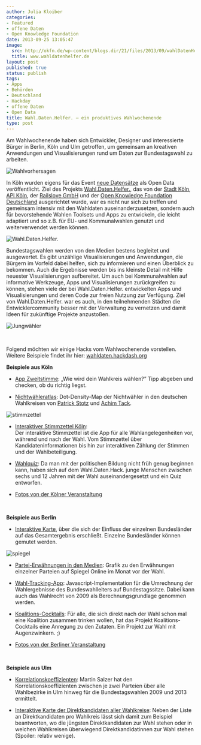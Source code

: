 ```yaml
---
author: Julia Kloiber
categories:
- Featured
- offene Daten
- Open Knowledge Foundation
date: 2013-09-25 13:05:47
image:
  src: http://okfn.de/wp-content/blogs.dir/21/files/2013/09/wahlDatenHelfer_Banner.png
  title: www.wahldatenhelfer.de
layout: post
published: true
status: publish
tags:
- Apps
- Behörden
- Deutschland
- Hackday
- offene Daten
- Open Data
title: Wahl.Daten.Helfer. – ein produktives Wahlwochenende
type: post
---
```


Am Wahlwochenende haben sich Entwickler, Designer und interessierte Bürger in Berlin, Köln und Ulm getroffen, um gemeinsam an kreativen Anwendungen und Visualisierungen rund um Daten zur Bundestagswahl zu arbeiten. 

![Wahlvorhersagen](http://farm3.staticflickr.com/2862/9894032276_6edda618cd_z.jpg)

In Köln wurden eigens für das Event [neue Datensätze](http://www.offenedaten-koeln.de/2013/08/btw2013/) als Open Data veröffentlicht. Ziel des Projekts [Wahl.Daten.Helfer.](http://wahldatenhelfer.de), das von der [Stadt Köln](http://www.stadt-koeln.de/), [API Köln](http://wiki.koelnapi.de/w/Hauptseite), der [Railslove GmbH](http://railslove.com/) und der [Open Knowledge Foundation Deutschland](http://www.okfn.de) ausgerichtet wurde, war es nicht nur sich zu treffen und gemeinsam intensiv mit den Wahldaten auseinanderzusetzen, sondern auch für bevorstehende Wahlen Toolsets und Apps zu entwickeln, die leicht adaptiert und so z.B. für EU- und Kommunalwahlen genutzt und weiterverwendet werden können.

![Wahl.Daten.Helfer.](http://farm4.staticflickr.com/3810/9894007514_a546b1c6ab_z.jpg)

Bundestagswahlen werden von den Medien bestens begleitet und ausgewertet. Es gibt unzählige Visualisierungen und Anwendungen, die Bürgern im Vorfeld dabei helfen, sich zu informieren und einen Überblick zu bekommen. Auch die Ergebnisse werden bis ins kleinste Detail mit Hilfe neuester Visualisierungen aufbereitet. Um auch bei Kommunalwahlen auf informative Werkzeuge, Apps und Visualisierungen zurückgreifen zu können, stehen viele der bei Wahl.Daten.Helfer. entwickelten Apps und Visualisierungen und deren Code zur freien Nutzung zur Verfügung. Ziel von Wahl.Daten.Helfer. war es auch, in den teilnehmenden Städten die Entwicklercommunity besser mit der Verwaltung zu vernetzen und damit Ideen für zukünftige Projekte anzustoßen.

![Jungwähler](http://farm4.staticflickr.com/3679/9894002096_3c9d302a6a_z.jpg)

 

Folgend möchten wir einige Hacks vom Wahlwochenende vorstellen. Weitere Beispiele findet ihr hier: [wahldaten.hackdash.org](http://wahldaten.hackdash.org/)

**Beispiele aus Köln**

- [App Zweitstimme](http://zweitstimme.herokuapp.com/): „Wie wird dein Wahlkreis wählen?” Tipp abgeben und checken, ob du richtig liegst.

- [Nichtwähleratlas](http://mappable.info/blog/2013/9/23/nonvoters): Dot-Density-Map der Nichtwähler in den deutschen Wahlkreisen von [Patrick Stotz](https://twitter.com/PatrickStotz) und [Achim Tack](https://twitter.com/A_Tack). 

![stimmzettel](http://okfn.de/wp-content/blogs.dir/21/files/2013/09/stimmzettel-150x100.png)

- [Interaktiver Stimmzettel Köln](http://stimmzettel.herokuapp.com/):  
Der interaktive Stimmzettel ist die App für alle Wahlangelegenheiten vor, während und nach der Wahl. Vom Stimmzettel über Kandidateninformationen bis hin zur interaktiven Zählung der Stimmen und der Wahlbeteiligung.

- [Wahlquiz](http://wahlquiz.mehreinfach.de/): Da man mit der politischen Bildung nicht früh genug beginnen kann, haben sich auf dem Wahl.Daten.Hack. junge Menschen zwischen sechs und 12 Jahren mit der Wahl auseinandergesetzt und ein Quiz entworfen. 

- [Fotos von der Kölner Veranstaltung](http://www.flickr.com/photos/jbvkoos/sets/72157635795929203/)

 

**Beispiele aus Berlin**

- [Interaktive Karte](http://wahlen.github.io/bundestag/2013/), über die sich der Einfluss der einzelnen Bundesländer auf das Gesamtergebnis erschließt. Einzelne Bundesländer können gemutet werden.

![spiegel](http://okfn.de/wp-content/blogs.dir/21/files/2013/09/spiegel-150x97.png)

- [Partei-Erwähnungen in den Medien](http://cf.datawrapper.de/40YIe/1/): Grafik zu den Erwähnungen einzelner Parteien auf Spiegel Online im Monat vor der Wahl. 

- [Wahl-Tracking-App](http://pudo.org/btw13.js): Javascript-Implementation für die Umrechnung der Wahlergebnisse des Bundeswahlleiters auf Bundestagssitze. Dabei kann auch das Wahlrecht von 2009 als Berechnungsgrundlage genommen werden.

- [Koalitions-Cocktails](http://wahldaten.hackdash.org/p/523d8d5b93c474d26b00031b): Für alle, die sich direkt nach der Wahl schon mal eine Koalition zusammen trinken wollen, hat das Projekt Koalitions-Cocktails eine Anregung zu den Zutaten. Ein Projekt zur Wahl mit Augenzwinkern. ;)

- [Fotos von der Berliner Veranstaltung](http://www.flickr.com/photos/okfde/sets/72157635846378856/)

 

**Beispiele aus Ulm**

- [Korrelationskoeffizienten](http://blog.opendatalab.de/assets/wahldatenhelfer-ulm-korrelationen.pdf): Martin Salzer hat den Korrelationskoeffizienten zwischen je zwei Parteien über alle Wahlbezirke in Ulm hinweg für die Bundestagswahlen 2009 und 2013 ermittelt. 

- [Interaktive Karte der Direktkandidaten aller Wahlkreise](http://www.ulmapi.de/direktkandidaten-map/): Neben der Liste an Direktkandidaten pro Wahlkreis lässt sich damit zum Beispiel beantworten, wo die jüngsten Direktkandidaten zur Wahl stehen oder in welchen Wahlkreisen überwiegend Direktkandidatinnen zur Wahl stehen (Spoiler: relativ wenige).

 
